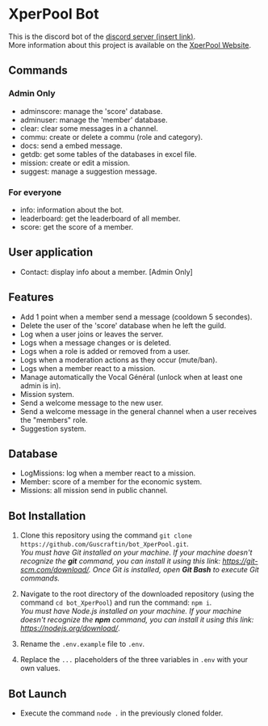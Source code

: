 # XperPool Bot

This is the discord bot of the [discord server (insert link)]().  
More information about this project is available on the [XperPool Website](https://xperpool.fr/).

## Commands
### Admin Only
- adminscore: manage the 'score' database.
- adminuser: manage the 'member' database.
- clear: clear some messages in a channel.
- commu: create or delete a commu (role and category).
- docs: send a embed message.
- getdb: get some tables of the databases in excel file.
- mission: create or edit a mission.
- suggest: manage a suggestion message.
### For everyone
- info: information about the bot.
- leaderboard: get the leaderboard of all member.
- score: get the score of a member.

## User application
- Contact: display info about a member. [Admin Only]

## Features
- Add 1 point when a member send a message (cooldown 5 secondes).
- Delete the user of the 'score' database when he left the guild.
- Log when a user joins or leaves the server.
- Logs when a message changes or is deleted.
- Logs when a role is added or removed from a user.
- Logs when a moderation actions as they occur (mute/ban).
- Logs when a member react to a mission.
- Manage automatically the Vocal Général (unlock when at least one admin is in).
- Mission system.
- Send a welcome message to the new user.
- Send a welcome message in the general channel when a user receives the "members" role.
- Suggestion system.

## Database
- LogMissions: log when a member react to a mission.
- Member: score of a member for the economic system.
- Missions: all mission send in public channel.


## Bot Installation

1. Clone this repository using the command `git clone https://github.com/Guscraftin/bot_XperPool.git`.  
*You must have Git installed on your machine. If your machine doesn't recognize the **git** command, you can install it using this link: https://git-scm.com/download/. Once Git is installed, open **Git Bash** to execute Git commands.*

2. Navigate to the root directory of the downloaded repository (using the command `cd bot_XperPool`) and run the command: `npm i`.  
*You must have Node.js installed on your machine. If your machine doesn't recognize the **npm** command, you can install it using this link: https://nodejs.org/download/*.

3. Rename the `.env.example` file to `.env`.
4. Replace the `...` placeholders of the three variables in `.env` with your own values.

## Bot Launch

- Execute the command `node .` in the previously cloned folder.
